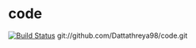 # code
[![Build Status](https://travis-ci.org/Dattathreya98/code.svg?branch=master)](https://travis-ci.org/Dattathreya98/code)
git://github.com/Dattathreya98/code.git

